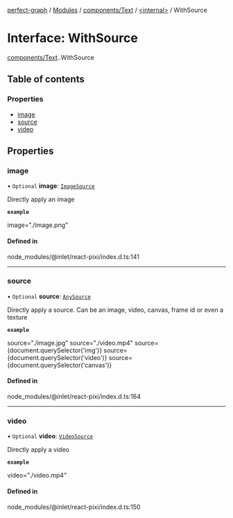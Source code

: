 [perfect-graph](../README.md) / [Modules](../modules.md) / [components/Text](../modules/components_Text.md) / [<internal\>](../modules/components_Text._internal_.md) / WithSource

# Interface: WithSource

[components/Text](../modules/components_Text.md).[<internal>](../modules/components_Text._internal_.md).WithSource

## Table of contents

### Properties

- [image](components_Text._internal_.WithSource.md#image)
- [source](components_Text._internal_.WithSource.md#source)
- [video](components_Text._internal_.WithSource.md#video)

## Properties

### image

• `Optional` **image**: [`ImageSource`](../modules/components_Text._internal_.md#imagesource)

Directly apply an image

**`example`**

image="./image.png"

#### Defined in

node_modules/@inlet/react-pixi/index.d.ts:141

___

### source

• `Optional` **source**: [`AnySource`](../modules/components_Text._internal_.md#anysource)

Directly apply a source.
Can be an image, video, canvas, frame id or even a texture

**`example`**

source="./image.jpg"
source="./video.mp4"
source={document.querySelector('img')}
source={document.querySelector('video')}
source={document.querySelector('canvas')}

#### Defined in

node_modules/@inlet/react-pixi/index.d.ts:164

___

### video

• `Optional` **video**: [`VideoSource`](../modules/components_Text._internal_.md#videosource)

Directly apply a video

**`example`**

video="./video.mp4"

#### Defined in

node_modules/@inlet/react-pixi/index.d.ts:150
